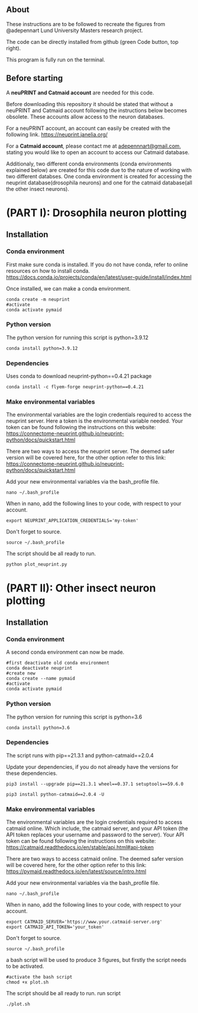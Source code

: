 ## About
These instructions are to be followed to recreate the figures from @adepennart Lund University Masters research project.

The code can be directly installed from github (green Code button, top right).

This program is fully run on the terminal.
## Before starting

A **neuPRINT and Catmaid account** are needed for this code.

Before downloading this repository it should be stated that without a neuPRINT and Catmaid account following the instructions below becomes obsolete. These accounts allow access to the neuron databases.

For a neuPRINT account, an account can easily be created with the following link. https://neuprint.janelia.org/

For a **Catmaid account**, please contact me at adepennnart@gmail.com, stating you would like to open an account to access our Catmaid database.



Additionaly, two different conda environments (conda environments explained below) are created for this code due to the nature of working with two different databses. One conda environment is created for accessing the neuprint database(drosophila neurons) and one for the catmaid database(all the other insect neurons).
# (PART I): Drosophila neuron plotting 
## Installation
### Conda environment
First make sure conda is installed. If you do not have conda, refer to online resources on how to install conda.
https://docs.conda.io/projects/conda/en/latest/user-guide/install/index.html

Once installed, we can make a conda environment.
```bash=
conda create -m neuprint
#activate
conda activate pymaid
```

### Python version
The python version for running this script is python=3.9.12
```bash=
conda install python=3.9.12
```

### Dependencies
Uses conda to download neuprint-python==0.4.21 package


```bash=
conda install -c flyem-forge neuprint-python==0.4.21
```

### Make environmental variables

The environmental variables are the login credentials required to access the neuprint server. Here a token is the environmental variable needed. Your token can be found following the instructions on this website:
https://connectome-neuprint.github.io/neuprint-python/docs/quickstart.html

There are two ways to access the neuprint server. The deemed safer version will be covered here, for the other option refer to this link:
https://connectome-neuprint.github.io/neuprint-python/docs/quickstart.html

Add your new environmental variables via the bash_profile file.

```bash=
nano ~/.bash_profile
```
When in nano, add the following lines to your code, with  respect to your account. 
```bash=
export NEUPRINT_APPLICATION_CREDENTIALS='my-token'
```
Don't forget to source.
```bash=
source ~/.bash_profile
```
The script should be all ready to run.
```bash=
python plot_neuprint.py
```


# (PART II): Other insect neuron plotting
## Installation

### Conda environment
A second conda environment can now be made. 

```bash=
#first deactivate old conda environment
conda deactivate neuprint
#create new
conda create --name pymaid
#activate
conda activate pymaid
```

### Python version
The python version for running this script is python=3.6
```bash=
conda install python=3.6
```

### Dependencies
The script runs with pip\==21.3.1 and python-catmaid==2.0.4

Update your dependencies, if you do not already have the versions for these dependencies.

```bash=
pip3 install --upgrade pip==21.3.1 wheel==0.37.1 setuptools==59.6.0

pip3 install python-catmaid==2.0.4 -U
```

### Make environmental variables


The environmental variables are the login credentials required to access catmaid online. Which include, the catmaid server, and your API token (the API token replaces your username and password to the server). Your API token can be found following the instructions on this website:
https://catmaid.readthedocs.io/en/stable/api.html#api-token

There are two ways to access catmaid online. The deemed safer version will be covered here, for the other option refer to this link:
https://pymaid.readthedocs.io/en/latest/source/intro.html

Add your new environmental variables via the bash_profile file.

```bash=
nano ~/.bash_profile
```
When in nano, add the following lines to your code, with  respect to your account. 
```bash=
export CATMAID_SERVER='https://www.your.catmaid-server.org'
export CATMAID_API_TOKEN='your_token'
```
Don't forget to source.
```bash=
source ~/.bash_profile
```

a bash script will be used to produce 3 figures, but firstly the script needs to be activated.
```bash=
#activate the bash script
chmod +x plot.sh
```

The script should be all ready to run.
run script
```bash=
./plot.sh
```
